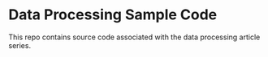 # Data Processing Sample Code

This repo contains source code associated with the data processing article series.

